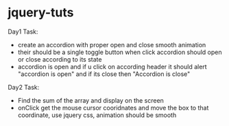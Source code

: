 # jquery-tuts

Day1 Task:
  - create an accordion with proper open and close smooth animation
  - their should be a single toggle button when click accordion should open or close according to its state
  - accordion is open and if u click on according header it should alert "accordion is open" and if its close
    then "Accordion is close"


Day2 Task:
  - Find the sum of the array and display on the screen
  - onClick get the mouse cursor cooridnates and move the box to that coordinate, use jquery css, animation should
    be smooth
    
    

